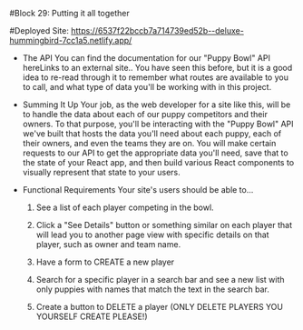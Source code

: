 #Block 29: Putting it all together

#Deployed Site: https://6537f22bccb7a714739ed52b--deluxe-hummingbird-7cc1a5.netlify.app/

- The API
  You can find the documentation for our "Puppy Bowl" API hereLinks to an external site.. You have seen this before, but it is a good idea to re-read through it to remember what routes are available to you to call, and what type of data you'll be working with in this project.

- Summing It Up
  Your job, as the web developer for a site like this, will be to handle the data about each of our puppy competitors and their owners. To that purpose, you'll be interacting with the "Puppy Bowl" API we've built that hosts the data you'll need about each puppy, each of their owners, and even the teams they are on. You will make certain requests to our API to get the appropriate data you'll need, save that to the state of your React app, and then build various React components to visually represent that state to your users.

- Functional Requirements
  Your site's users should be able to...

  1. See a list of each player competing in the bowl.
  2. Click a "See Details" button or something similar on each player that will lead you to another page view with specific details on that player, such as owner and team name.

  3. Have a form to CREATE a new player
  4. Search for a specific player in a search bar and see a new list with only puppies with names that match the text in the search bar.
  5. Create a button to DELETE a player (ONLY DELETE PLAYERS YOU YOURSELF CREATE PLEASE!)
